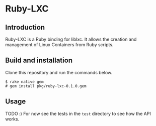# Ruby-LXC

## Introduction

Ruby-LXC is a Ruby binding for liblxc. It allows the creation and management
of Linux Containers from Ruby scripts.

## Build and installation

Clone this repository and run the commands below.

    $ rake native gem
    # gem install pkg/ruby-lxc-0.1.0.gem

## Usage

TODO :) For now see the tests in the `test` directory to see how the API
works.
